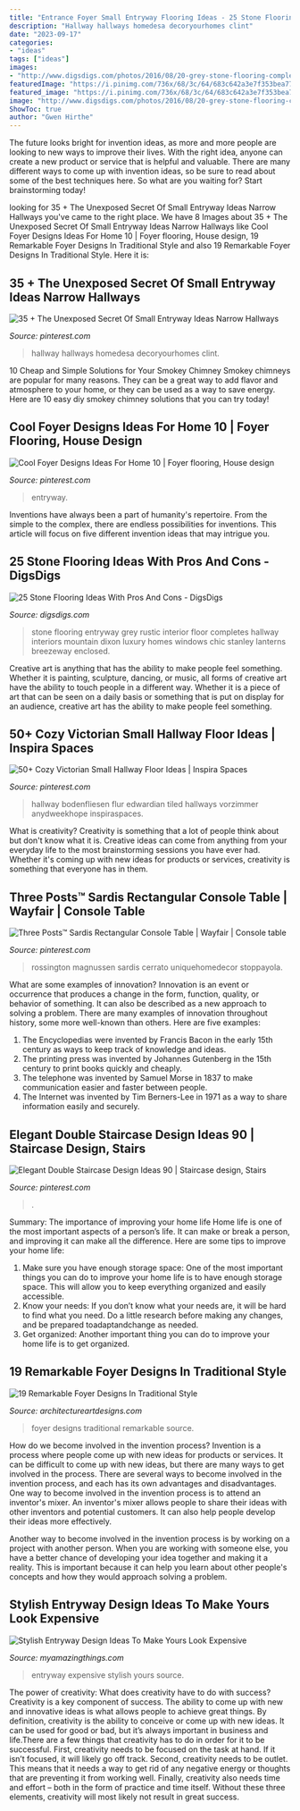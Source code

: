 ```yaml
---
title: "Entrance Foyer Small Entryway Flooring Ideas - 25 Stone Flooring Ideas With Pros And Cons"
description: "Hallway hallways homedesa decoryourhomes clint"
date: "2023-09-17"
categories:
- "ideas"
tags: ["ideas"]
images:
- "http://www.digsdigs.com/photos/2016/08/20-grey-stone-flooring-completes-the-entryway-look.jpg"
featuredImage: "https://i.pinimg.com/736x/68/3c/64/683c642a3e7f353bea77e4dc81ff2a62.jpg"
featured_image: "https://i.pinimg.com/736x/68/3c/64/683c642a3e7f353bea77e4dc81ff2a62.jpg"
image: "http://www.digsdigs.com/photos/2016/08/20-grey-stone-flooring-completes-the-entryway-look.jpg"
ShowToc: true
author: "Gwen Hirthe"
---
```



The future looks bright for invention ideas, as more and more people are looking to new ways to improve their lives. With the right idea, anyone can create a new product or service that is helpful and valuable. There are many different ways to come up with invention ideas, so be sure to read about some of the best techniques here. So what are you waiting for? Start brainstorming today!

	

		
looking for 35 + The Unexposed Secret Of Small Entryway Ideas Narrow Hallways you've came to the right place. We have 8 Images about 35 + The Unexposed Secret Of Small Entryway Ideas Narrow Hallways like Cool Foyer Designs Ideas For Home 10 | Foyer flooring, House design, 19 Remarkable Foyer Designs In Traditional Style and also 19 Remarkable Foyer Designs In Traditional Style. Here it is:
		
    
## 35 + The Unexposed Secret Of Small Entryway Ideas Narrow Hallways

<img loading=lazy src="https://i.pinimg.com/736x/ad/fb/05/adfb05ed0ee307220f787a8a8146367f.jpg" onerror="this.onerror=null;this.src='https://tse4.mm.bing.net/th?id=OIP.K9wVDdvWiJ_bjpFJh4RPVQHaLH&amp;pid=15.1';" alt="35 + The Unexposed Secret Of Small Entryway Ideas Narrow Hallways">

_Source: pinterest.com_

>hallway hallways homedesa decoryourhomes clint. 

	

10 Cheap and Simple Solutions for Your Smokey Chimney
Smokey chimneys are popular for many reasons. They can be a great way to add flavor and atmosphere to your home, or they can be used as a way to save energy. Here are 10 easy diy smokey chimney solutions that you can try today!

    
## Cool Foyer Designs Ideas For Home 10 | Foyer Flooring, House Design

<img loading=lazy src="https://i.pinimg.com/736x/30/18/f5/3018f5cc89f17f477b8533221bf53a82.jpg" onerror="this.onerror=null;this.src='https://tse3.mm.bing.net/th?id=OIP.2B_vjt-Zhx2CflbcpVicEgHaKU&amp;pid=15.1';" alt="Cool Foyer Designs Ideas For Home 10 | Foyer flooring, House design">

_Source: pinterest.com_

>entryway. 

	

Inventions have always been a part of humanity's repertoire. From the simple to the complex, there are endless possibilities for inventions. This article will focus on five different invention ideas that may intrigue you.

    
## 25 Stone Flooring Ideas With Pros And Cons - DigsDigs

<img loading=lazy src="http://www.digsdigs.com/photos/2016/08/20-grey-stone-flooring-completes-the-entryway-look.jpg" onerror="this.onerror=null;this.src='https://tse3.mm.bing.net/th?id=OIP.3C05Dgkfarcwal-jLPwuvgAAAA&amp;pid=15.1';" alt="25 Stone Flooring Ideas With Pros And Cons - DigsDigs">

_Source: digsdigs.com_

>stone flooring entryway grey rustic interior floor completes hallway interiors mountain dixon luxury homes windows chic stanley lanterns breezeway enclosed. 

	

Creative art is anything that has the ability to make people feel something. Whether it is painting, sculpture, dancing, or music, all forms of creative art have the ability to touch people in a different way. Whether it is a piece of art that can be seen on a daily basis or something that is put on display for an audience, creative art has the ability to make people feel something.

    
## 50+ Cozy Victorian Small Hallway Floor Ideas | Inspira Spaces

<img loading=lazy src="https://i.pinimg.com/736x/7c/e1/15/7ce11592d854610af618681faaee91cd.jpg" onerror="this.onerror=null;this.src='https://tse1.mm.bing.net/th?id=OIP.MQIcN3Kor854wqDsMDYDSwHaJ3&amp;pid=15.1';" alt="50+ Cozy Victorian Small Hallway Floor Ideas | Inspira Spaces">

_Source: pinterest.com_

>hallway bodenfliesen flur edwardian tiled hallways vorzimmer anydweekhope inspiraspaces. 

	

What is creativity?
Creativity is something that a lot of people think about but don't know what it is. Creative ideas can come from anything from your everyday life to the most brainstorming sessions you have ever had. Whether it's coming up with new ideas for products or services, creativity is something that everyone has in them.

    
## Three Posts™ Sardis Rectangular Console Table | Wayfair | Console Table

<img loading=lazy src="https://i.pinimg.com/736x/60/7c/ae/607cae0874fa4ad00283ebfac56172d6.jpg" onerror="this.onerror=null;this.src='https://tse3.mm.bing.net/th?id=OIP.DpoxBEKWqDuPN7g14eXxYAHaHa&amp;pid=15.1';" alt="Three Posts™ Sardis Rectangular Console Table | Wayfair | Console table">

_Source: pinterest.com_

>rossington magnussen sardis cerrato uniquehomedecor stoppayola. 

	

What are some examples of innovation?
Innovation is an event or occurrence that produces a change in the form, function, quality, or behavior of something. It can also be described as a new approach to solving a problem. There are many examples of innovation throughout history, some more well-known than others. Here are five examples:
1. The Encyclopedias were invented by Francis Bacon in the early 15th century as ways to keep track of knowledge and ideas.
2. The printing press was invented by Johannes Gutenberg in the 15th century to print books quickly and cheaply.
3. The telephone was invented by Samuel Morse in 1837 to make communication easier and faster between people. 
4. The Internet was invented by Tim Berners-Lee in 1971 as a way to share information easily and securely. 

    
## Elegant Double Staircase Design Ideas 90 | Staircase Design, Stairs

<img loading=lazy src="https://i.pinimg.com/736x/68/3c/64/683c642a3e7f353bea77e4dc81ff2a62.jpg" onerror="this.onerror=null;this.src='https://tse1.mm.bing.net/th?id=OIP.pji4Lzmk3UwAqPOI3QmeEQHaJ4&amp;pid=15.1';" alt="Elegant Double Staircase Design Ideas 90 | Staircase design, Stairs">

_Source: pinterest.com_

>. 

	

Summary: The importance of improving your home life
Home life is one of the most important aspects of a person’s life. It can make or break a person, and improving it can make all the difference. Here are some tips to improve your home life: 
1. Make sure you have enough storage space: One of the most important things you can do to improve your home life is to have enough storage space. This will allow you to keep everything organized and easily accessible. 
2. Know your needs: If you don’t know what your needs are, it will be hard to find what you need. Do a little research before making any changes, and be prepared toadaptandchange as needed. 
3. Get organized: Another important thing you can do to improve your home life is to get organized.

    
## 19 Remarkable Foyer Designs In Traditional Style

<img loading=lazy src="http://www.architectureartdesigns.com/wp-content/uploads/2016/03/17-22.jpg" onerror="this.onerror=null;this.src='https://tse1.mm.bing.net/th?id=OIP.BZwaAYS_P1s33Iw80y5r4wHaI8&amp;pid=15.1';" alt="19 Remarkable Foyer Designs In Traditional Style">

_Source: architectureartdesigns.com_

>foyer designs traditional remarkable source. 

	

How do we become involved in the invention process?
Invention is a process where people come up with new ideas for products or services. It can be difficult to come up with new ideas, but there are many ways to get involved in the process. There are several ways to become involved in the invention process, and each has its own advantages and disadvantages.
One way to become involved in the invention process is to attend an inventor's mixer. An inventor's mixer allows people to share their ideas with other inventors and potential customers. It can also help people develop their ideas more effectively.

Another way to become involved in the invention process is by working on a project with another person. When you are working with someone else, you have a better chance of developing your idea together and making it a reality. This is important because it can help you learn about other people's concepts and how they would approach solving a problem.

    
## Stylish Entryway Design Ideas To Make Yours Look Expensive

<img loading=lazy src="https://myamazingthings.com/wp-content/uploads/2017/08/entryway-ideas-1.jpg" onerror="this.onerror=null;this.src='https://tse4.mm.bing.net/th?id=OIP.tZJWxV5dqt--gwgjBH9wCgHaLI&amp;pid=15.1';" alt="Stylish Entryway Design Ideas To Make Yours Look Expensive">

_Source: myamazingthings.com_

>entryway expensive stylish yours source. 

	

The power of creativity: What does creativity have to do with success?
Creativity is a key component of success. The ability to come up with new and innovative ideas is what allows people to achieve great things. By definition, creativity is the ability to conceive or come up with new ideas. It can be used for good or bad, but it’s always important in business and life.There are a few things that creativity has to do in order for it to be successful. First, creativity needs to be focused on the task at hand. If it isn’t focused, it will likely go off track. Second, creativity needs to be outlet. This means that it needs a way to get rid of any negative energy or thoughts that are preventing it from working well. Finally, creativity also needs time and effort – both in the form of practice and time itself. Without these three elements, creativity will most likely not result in great success.

